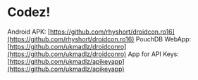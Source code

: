 #  Codez!

Android APK: [https://github.com/rhyshort/droidcon.ro16](https://github.com/rhyshort/droidcon.ro16)
PouchDB WebApp: [https://github.com/ukmadlz/droidconro](https://github.com/ukmadlz/droidconro)
App for API Keys: [https://github.com/ukmadlz/apikeyapp](https://github.com/ukmadlz/apikeyapp)
